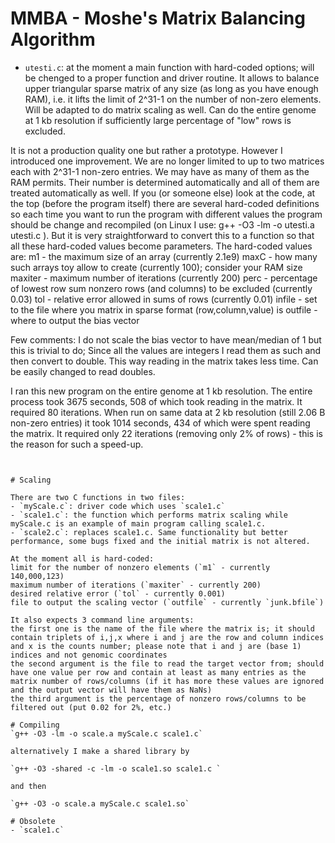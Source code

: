 # MMBA - Moshe's Matrix Balancing Algorithm 

- `utesti.c`: at the moment a main function with hard-coded options; will be chenged to a proper function and driver routine. It allows to balance upper triangular sparse matrix of any size (as long as you have enough RAM), i.e. it lifts the limit of 2^31-1 on the number of non-zero elements. Will be adapted to do matrix scaling as well. Can do the entire genome at 1 kb resolution if sufficiently large percentage of "low" rows is excluded.

It is not a production quality one but rather a prototype. However I introduced one improvement. We are no longer limited to up to two matrices each with 2^31-1 non-zero entries. We may have as many of them as the RAM permits. Their number is determined automatically and all of them are treated automatically as well.
If you (or someone else) look at the code, at the top (before the program itself) there are several hard-coded definitions so each time you want to run the program with different values the program should be change and recompiled (on Linux I use: g++ -O3 -lm -o utesti.a utesti.c ). But it is very straightforward to convert this to a function so that all these hard-coded values become parameters.
The hard-coded values are: 
m1 - the maximum size of an array (currently 2.1e9)
maxC - how many such arrays toy allow to create (currently 100); consider your RAM size
maxiter - maximum number of iterations (currently 200)
perc - percentage of lowest row sum nonzero rows (and columns) to be excluded (currently 0.03)
tol - relative error allowed in sums of rows (currently 0.01)
infile - set to the file where you matrix in sparse format (row,column,value) is
outfile - where to output the bias vector

Few comments:
I do not scale the bias vector to have mean/median of 1 but this is trivial to do;
Since all the values are integers I read them as such and then convert to double. This way reading in the matrix takes less time. Can be easily changed to read doubles.

I ran this new program on the entire genome at 1 kb resolution. The entire process took 3675 seconds, 508 of which took reading in the matrix. It required 80 iterations.  When run on same data at 2 kb resolution (still 2.06 B non-zero entries) it took 1014 seconds, 434 of which were spent reading the matrix. It required only 22 iterations (removing only 2% of rows) - this is the reason for such a speed-up.
```


# Scaling

There are two C functions in two files: 
- `myScale.c`: driver code which uses `scale1.c` 
- `scale1.c`: the function which performs matrix scaling while myScale.c is an example of main program calling scale1.c.  
- `scale2.c`: replaces scale1.c. Same functionality but better performance, some bugs fixed and the initial matrix is not altered.  

At the moment all is hard-coded:
limit for the number of nonzero elements (`m1` - currently 140,000,123)
maximum number of iterations (`maxiter` - currently 200)
desired relative error (`tol` - currently 0.001)
file to output the scaling vector (`outfile` - currently `junk.bfile`)

It also expects 3 command line arguments:
the first one is the name of the file where the matrix is; it should contain triplets of i,j,x where i and j are the row and column indices and x is the counts number; please note that i and j are (base 1) indices and not genomic coordinates
the second argument is the file to read the target vector from; should have one value per row and contain at least as many entries as the matrix number of rows/columns (if it has more these values are ignored and the output vector will have them as NaNs)
the third argument is the percentage of nonzero rows/columns to be filtered out (put 0.02 for 2%, etc.)

# Compiling
`g++ -O3 -lm -o scale.a myScale.c scale1.c`

alternatively I make a shared library by

`g++ -O3 -shared -c -lm -o scale1.so scale1.c `

and then 

`g++ -O3 -o scale.a myScale.c scale1.so`

# Obsolete
- `scale1.c`
